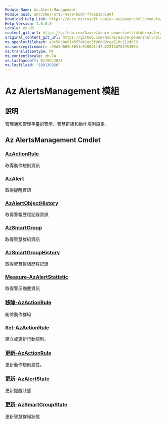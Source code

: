 ```yaml
---
Module Name: Az.AlertsManagement
Module Guid: ab73cb67-5713-4179-b6d7-f76ab3ad148f
Download Help Link: https://docs.microsoft.com/en-us/powershell/module/az.alertsmanagement
Help Version: 1.0.0.0
Locale: en-US
content_git_url: https://github.com/Azure/azure-powershell/blob/master/src/AlertsManagement/AlertsManagement/help/Az.AlertsManagement.md
original_content_git_url: https://github.com/Azure/azure-powershell/blob/master/src/AlertsManagement/AlertsManagement/help/Az.AlertsManagement.md
ms.openlocfilehash: e8c5db8e6145f5d41ec5f96dd2cea510c212dc70
ms.sourcegitcommit: c05d3d669b5631e526841f47b22513d78495350b
ms.translationtype: MT
ms.contentlocale: zh-TW
ms.lasthandoff: 02/09/2021
ms.locfileid: "100138926"
---
```

# Az AlertsManagement 模組
## 說明
管理通知管理平臺的警示、智慧群組和動作規則設定。

## Az AlertsManagement Cmdlet
### [AzActionRule](Get-AzActionRule.md)
取得動作規則資訊

### [AzAlert](Get-AzAlert.md)
取得提醒資訊

### [AzAlertObjectHistory](Get-AzAlertObjectHistory.md)
取得警報歷程記錄資訊

### [AzSmartGroup](Get-AzSmartGroup.md)
取得智慧群組資訊

### [AzSmartGroupHistory](Get-AzSmartGroupHistory.md)
取得智慧群組歷程記錄

### [Measure-AzAlertStatistic](Measure-AzAlertStatistic.md)
取得警示摘要資訊

### [移除-AzActionRule](Remove-AzActionRule.md)
刪除動作群組

### [Set-AzActionRule](Set-AzActionRule.md)
建立或更新行動規則。

### [更新-AzActionRule](Update-AzActionRule.md)
更新動作規則屬性。

### [更新-AzAlertState](Update-AzAlertState.md)
更新提醒狀態

### [更新-AzSmartGroupState](Update-AzSmartGroupState.md)
更新智慧群組狀態

